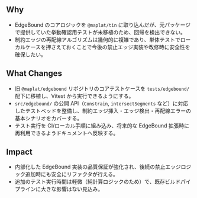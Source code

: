 ## Why
- EdgeBound のコアロジックを `@maplat/tin` に取り込んだが、元パッケージで提供していた挙動確認用テストが未移植のため、回帰を検出できない。
- 制約エッジの再配線アルゴリズムは幾何的に複雑であり、単体テストでローカルケースを押さえておくことで今後の禁止エッジ実装や改修時に安全性を確保したい。

## What Changes
- 旧 `@maplat/edgebound` リポジトリのコアテストケースを `tests/edgebound/` 配下に移植し、Vitest から実行できるようにする。
- `src/edgebound/` の公開 API（`Constrain`, `intersectSegments` など）に対応したテストベッドを整備し、制約エッジ挿入・エッジ検出・再配線エラーの基本シナリオをカバーする。
- テスト実行を CI/ローカル手順に組み込み、将来的な EdgeBound 拡張時に再利用できるようドキュメントへ反映する。

## Impact
- 内部化した EdgeBound 実装の品質保証が強化され、後続の禁止エッジロジック追加時にも安全にリファクタが行える。
- 追加のテスト実行時間は軽微（純計算ロジックのため）で、既存ビルドパイプラインに大きな影響はない見込み。
